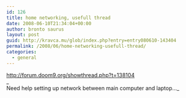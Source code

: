 ```yaml
---
id: 126
title: home networking, usefull thread
date: 2008-06-10T21:34:04+00:00
author: bronto saurus
layout: post
guid: http://kravca.mu/glob/index.php?entry=entry080610-143404
permalink: /2008/06/home-networking-usefull-thread/
categories:
  - general
---
```

<a href="http://forum.doom9.org/showthread.php?t=138104" target="_blank" >http://forum.doom9.org/showthread.php?t=138104</a>  
_  
Need help setting up network between main computer and laptop&#8230;_
